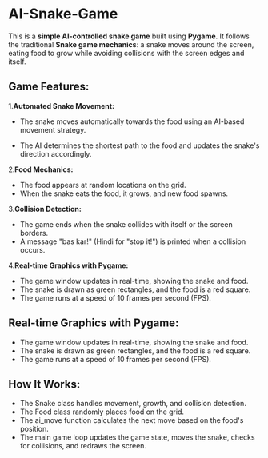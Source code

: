 # AI-Snake-Game
This is a **simple AI-controlled snake game** built using **Pygame**. It follows the traditional **Snake game mechanics**: a snake moves around the screen, eating food to grow while avoiding collisions with the screen edges and itself.

## Game Features:
1.**Automated Snake Movement:**

- The snake moves automatically towards the food using an AI-based movement strategy.
  
- The AI determines the shortest path to the food and updates the snake's direction accordingly.
  
2.**Food Mechanics:**
- The food appears at random locations on the grid.
- When the snake eats the food, it grows, and new food spawns.

3.**Collision Detection:**
- The game ends when the snake collides with itself or the screen borders.
- A message "bas kar!" (Hindi for "stop it!") is printed when a collision occurs.

4.**Real-time Graphics with Pygame:**
- The game window updates in real-time, showing the snake and food.
- The snake is drawn as green rectangles, and the food is a red square.
- The game runs at a speed of 10 frames per second (FPS).

## Real-time Graphics with Pygame:
- The game window updates in real-time, showing the snake and food.
- The snake is drawn as green rectangles, and the food is a red square.
- The game runs at a speed of 10 frames per second (FPS).

## How It Works:
- The Snake class handles movement, growth, and collision detection.
- The Food class randomly places food on the grid.
- The ai_move function calculates the next move based on the food's position.
- The main game loop updates the game state, moves the snake, checks for collisions, and redraws the screen.
